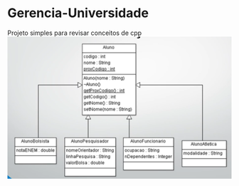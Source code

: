 # Gerencia-Universidade
Projeto simples para revisar conceitos de cpp 
![Gerencia Universidade](https://github.com/Graziele-Rodrigues/Gerencia-Universidade/blob/main/universidade.png)
